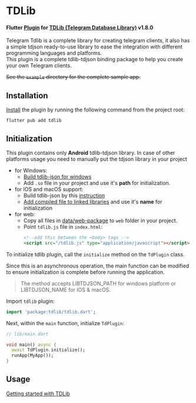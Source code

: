 # TDLib

#### Flutter [Plugin](https://pub.dev/packages/tdlib) for [TDLib (Telegram Database Library)](https://github.com/tdlib/td/tree/789b9c0a554d779945db027fd2612909c676345f) v1.8.0

Telegram Tdlib is a complete library for creating telegram clients, it also has a simple tdjson ready-to-use library to ease the integration with different programming languages and platforms.<br>
This plugin is a complete tdlib-tdjson binding package to help you create your own Telegram clients.

~~See the `example` directory for the complete sample app.~~

## Installation
[Install](https://pub.dev/packages/tdlib/versions/1.5.9/install) the plugin by running the following command from the project root:
```
flutter pub add tdlib
```
## Initialization
This plugin contains only **Android** tdlib-tdjson library. In case of other platforms usage you need to manually put the tdjson library in your project
- for Windows:
  - [Build tdlib-json for windows](https://github.com/tdlib/td#building)
  - Add `.so` file in your project and use it's **path** for initialization.
- for IOS and macOS support:
  - Build tdlib-json by this [instruction](https://github.com/tdlib/td/tree/master/example/ios)
  - [Add compiled file to linked libraries](https://docs.flutter.dev/development/platform-integration/c-interop#compiled-dynamic-library) and use it's **name** for initialization
- for web:
  - Copy all files in [data/web-package](/data/web_pkg/) to `web` folder in your project.
  - Point `tdlib.js` file in `index.html`:
    ```html
    <!--add this between the <body> tags -->
    <script src="/tdlib.js" type="application/javascript"></script>
    ```

To initialize tdlib plugin, call the `initialize` method on the `TdPlugin` class.

Since this is an asynchronous operation, the main function can be modified to ensure initialization is complete before running the application.
> The method accepts LIBTDJSON_PATH for windows platform or LIBTDJSON_NAME for IOS & macOS.

Import `tdlib` plugin:
```dart
import 'package:tdlib/tdlib.dart';
```
Next, within the `main` function, initialize `TdPlugin`:

```dart
// lib/main.dart

void main() async {
  await TdPlugin.initialize();
  runApp(MyApp());
}
```
## Usage
[Getting started with TDLib](https://core.telegram.org/tdlib/getting-started)
